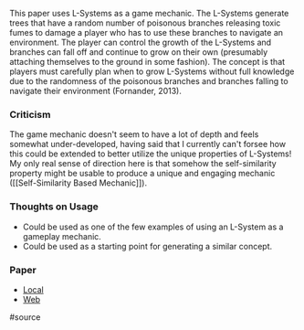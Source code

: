 This paper uses L-Systems as a game mechanic. The L-Systems generate trees that have a random number of poisonous branches releasing toxic fumes to damage a player who has to use these branches to navigate an environment. The player can control the growth of the L-Systems and branches can fall off and continue to grow on their own (presumably attaching themselves to the ground in some fashion). The concept is that players must carefully plan when to grow L-Systems without full knowledge due to the randomness of the poisonous branches and branches falling to navigate their environment (Fornander, 2013).
### Criticism
The game mechanic doesn't seem to have a lot of depth and feels somewhat under-developed, having said that I currently can't forsee how this could be extended to better utilize the unique properties of L-Systems! My only real sense of direction here is that somehow the self-similarity property might be usable to produce a unique and engaging mechanic ([[Self-Similarity Based Mechanic]]).
### Thoughts on Usage
- Could be used as one of the few examples of using an L-System as a gameplay mechanic.
- Could be used as a starting point for generating a similar concept.
### Paper
- [Local](file:///W:%5CBsc%20Computing%5CDissertation%5CThird%20Party%5CPapers%5CGame%20Mechanics%20Integrated%20with%20a%20Lindenmayer%20System.pdf)
- [Web](https://www.diva-portal.org/smash/get/diva2:832913/FULLTEXT01.pdf)

#source